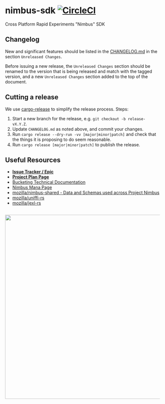 # nimbus-sdk [![CircleCI](https://circleci.com/gh/mozilla/nimbus-sdk/tree/main.svg?style=svg)](https://circleci.com/gh/mozilla/nimbus-sdk/tree/main)
Cross Platform Rapid Experiments "Nimbus" SDK

## Changelog

New and significant features should be listed in the [CHANGELOG.md](./CHANGELOG.md) in the section `Unreleased Changes`.

Before issuing a new release, the `Unreleased Changes` section should be renamed to the version that is being released and match with the tagged version, and a new `Unreleased Changes` section added to the top of the document.

## Cutting a release

We use [cargo-release](https://crates.io/crates/cargo-release) to simplify the release process.
Steps:

1. Start a new branch for the release, e.g. `git checkout -b release-vX.Y.Z`.
2. Update `CHANGELOG.md` as noted above, and commit your changes.
3. Run `cargo release --dry-run -vv [major|minor|patch]` and check that the things
   it is proposing to do seem reasonable.
4. Run `cargo release [major|minor|patch]` to publish the release.

## Useful Resources

* **[Issue Tracker / Epic](https://jira.mozilla.com/browse/SYNC-1528)**
* **[Project Plan Page](https://mana.mozilla.org/wiki/pages/viewpage.action?pageId=126619091)**
* [Bucketing Technical Documentation](https://docs.google.com/document/d/1WAForAUIchVPaiZFCJO3hNQHY_7KZAjddfscTM_Lx0Y/edit#)
* [Nimbus Mana Page](https://mana.mozilla.org/wiki/display/FJT/Project+Nimbus)
* [mozilla/nimbus-shared - Data and Schemas used across Project Nimbus](https://github.com/mozilla/nimbus-shared)
* [mozilla/uniffi-rs](https://github.com/mozilla/uniffi-rs)
* [mozilla/jexl-rs](https://github.com/mozilla/jexl-rs)

## 

<img src=https://app.lucidchart.com/publicSegments/view/59a408c7-3a09-422c-8eb2-950a7d81cdb9/image.jpeg width=600 />
